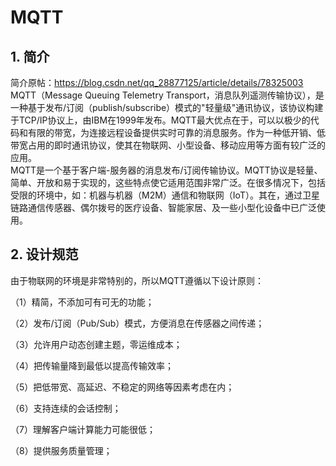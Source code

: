 # MQTT
## 1. 简介
简介原帖：https://blog.csdn.net/qq_28877125/article/details/78325003  
  MQTT（Message Queuing Telemetry Transport，消息队列遥测传输协议），是一种基于发布/订阅（publish/subscribe）模式的"轻量级"通讯协议，该协议构建于TCP/IP协议上，由IBM在1999年发布。MQTT最大优点在于，可以以极少的代码和有限的带宽，为连接远程设备提供实时可靠的消息服务。作为一种低开销、低带宽占用的即时通讯协议，使其在物联网、小型设备、移动应用等方面有较广泛的应用。  
  MQTT是一个基于客户端-服务器的消息发布/订阅传输协议。MQTT协议是轻量、简单、开放和易于实现的，这些特点使它适用范围非常广泛。在很多情况下，包括受限的环境中，如：机器与机器（M2M）通信和物联网（IoT）。其在，通过卫星链路通信传感器、偶尔拨号的医疗设备、智能家居、及一些小型化设备中已广泛使用。  
## 2. 设计规范
由于物联网的环境是非常特别的，所以MQTT遵循以下设计原则：  

（1）精简，不添加可有可无的功能；  

（2）发布/订阅（Pub/Sub）模式，方便消息在传感器之间传递；  

（3）允许用户动态创建主题，零运维成本；  

（4）把传输量降到最低以提高传输效率；  

（5）把低带宽、高延迟、不稳定的网络等因素考虑在内；  

（6）支持连续的会话控制；  

（7）理解客户端计算能力可能很低；  

（8）提供服务质量管理；  
 
